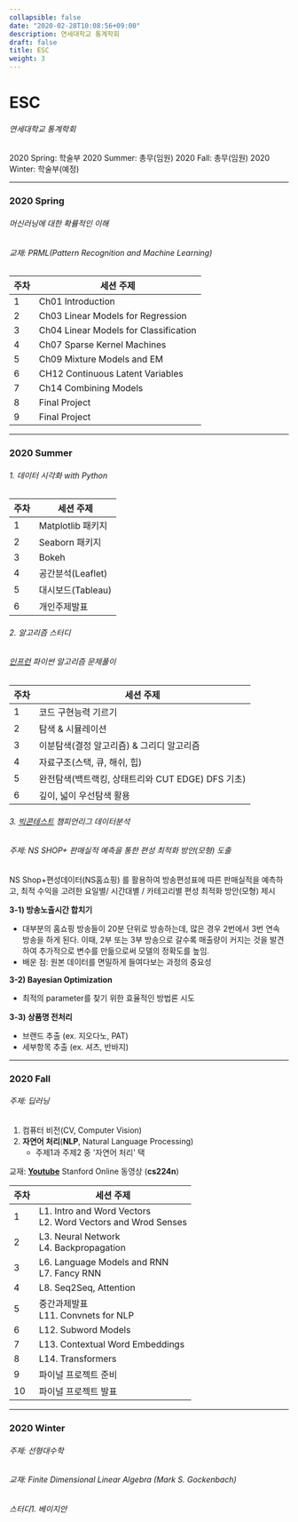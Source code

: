 ```yaml
---
collapsible: false
date: "2020-02-28T10:08:56+09:00"
description: 연세대학교 통계학회
draft: false
title: ESC
weight: 3
---
```


# ESC
###### 연세대학교 통계학회
2020 Spring: 학술부
2020 Summer: 총무(임원)
2020 Fall: 총무(임원)
2020 Winter: 학술부(예정)

---

### 2020 Spring
###### 머신러닝에 대한 확률적인 이해
###### 교재: PRML(Pattern Recognition and Machine Learning)
| 주차 | 세션 주제 |
| ---- | --------- |
| 1    | Ch01 Introduction |
| 2    | Ch03 Linear Models for Regression |
| 3    | Ch04 Linear Models for Classification | 
| 4    | Ch07 Sparse Kernel Machines |
| 5    | Ch09 Mixture Models and EM |
| 6    | CH12 Continuous Latent Variables |
| 7    | Ch14 Combining Models |
| 8    | Final Project |
| 9    | Final Project |

---

### 2020 Summer
###### 1. 데이터 시각화 with Python
| 주차 | 세션 주제 |
| ---- | --------- |
| 1    | Matplotlib 패키지 |
| 2    | Seaborn 패키지 |
| 3    | Bokeh | 
| 4    | 공간분석(Leaflet) |
| 5    | 대시보드(Tableau) |
| 6    | 개인주제발표 |

###### 2. 알고리즘 스터디
###### [인프런](https://www.inflearn.com/course/%ED%8C%8C%EC%9D%B4%EC%8D%AC-%EC%95%8C%EA%B3%A0%EB%A6%AC%EC%A6%98-%EB%AC%B8%EC%A0%9C%ED%92%80%EC%9D%B4-%EC%BD%94%EB%94%A9%ED%85%8C%EC%8A%A4%ED%8A%B8/dashboard) 파이썬 알고리즘 문제풀이 
| 주차 | 세션 주제 |
| ---- | --------- |
| 1    | 코드 구현능력 기르기 |
| 2    | 탐색 & 시뮬레이션 |
| 3    | 이분탐색(결정 알고리즘) & 그리디 알고리즘 | 
| 4    | 자료구조(스택, 큐, 해쉬, 힙) |
| 5    | 완전탐색(백트랙킹, 상태트리와 CUT EDGE) DFS 기초) |
| 6    | 깊이, 넓이 우선탐색 활용 |

###### 3. [빅콘테스트](https://www.bigcontest.or.kr/)  챔피언리그 데이터분석
###### 주제: NS SHOP+ 판매실적 예측을 통한 편성 최적화 방안(모형) 도출
NS Shop+편성데이터(NS홈쇼핑) 를 활용하여 방송편성표에 따른
판매실적을 예측하고, 최적 수익을 고려한 요일별/ 시간대별 / 카테고리별 편성
최적화 방안(모형) 제시

**3-1) 방송노출시간 합치기**
  - 대부분의 홈쇼핑 방송들이 20분 단위로 방송하는데, 많은 경우 2번에서 3번 연속 방송을 하게 된다. 이때, 2부 또는 3부 방송으로 갈수록 매출량이 커지는 것을 발견하여 추가적으로 변수를 만듦으로써 모델의 정확도를 높임.
  - 배운 점: 원본 데이터를 면밀하게 들여다보는 과정의 중요성
    
**3-2) Bayesian Optimization**
  - 최적의 parameter를 찾기 위한 효율적인 방법론 시도
  
**3-3) 상품명 전처리**
  - 브랜드 추출 (ex. 지오다노, PAT)
  - 세부항목 추출 (ex. 셔츠, 반바지)

---

### 2020 Fall
###### 주제: 딥러닝
1. 컴퓨터 비전(CV, Computer Vision)
2. **자연어 처리**(**NLP**, Natural Language Processing)
    - 주제1과 주제2 중 '자연어 처리' 택

교재: **[Youtube](https://www.youtube.com/watch?v=8rXD5-xhemo&list=PLoROMvodv4rOhcuXMZkNm7j3fVwBBY42z)** Stanford Online 동영상 (**cs224n**)

| 주차 | 세션 주제 |
| ---- | --------- |
| 1    | L1. Intro and Word Vectors <br> L2. Word Vectors and Wrod Senses|
| 2    | L3. Neural Network <br> L4. Backpropagation  |
| 3    | L6. Language Models and RNN <br> L7. Fancy RNN  |
| 4    | L8. Seq2Seq, Attention  |
| 5    | 중간과제발표 <br> L11. Convnets for NLP|
| 6    | L12. Subword Models |
| 7    | L13. Contextual Word Embeddings |
| 8    | L14. Transformers |
| 9    | 파이널 프로젝트 준비 |
| 10   | 파이널 프로젝트 발표 |

---

### 2020 Winter
###### 주제: 선형대수학
###### 교재: Finite Dimensional Linear Algebra (Mark S. Gockenbach)

###### 스터디1. 베이지안



<br>
<br>